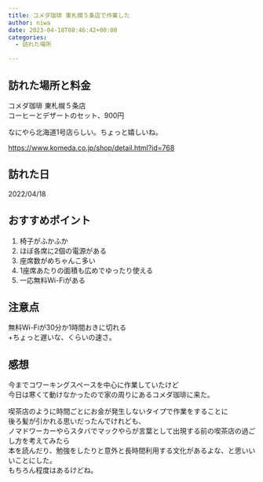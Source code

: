 ```yaml
---
title: コメダ珈琲 東札幌５条店で作業した
author: niwa
date: 2023-04-18T08:46:42+00:00
categories:
  - 訪れた場所

---
```

## 訪れた場所と料金
  コメダ珈琲 東札幌５条店  
  コーヒーとデザートのセット、900円

なにやら北海道1号店らしい。ちょっと嬉しいね。

<https://www.komeda.co.jp/shop/detail.html?id=768>

## 訪れた日 
  2022/04/18

## おすすめポイント

1. 椅子がふかふか
2. ほぼ各席に2個の電源がある
3. 座席数がめちゃんこ多い
4. 1座席あたりの面積も広めでゆったり使える
5. 一応無料Wi-Fiがある

## 注意点
無料Wi-Fiが30分か1時間おきに切れる  
+ちょっと遅いな、くらいの速さ。

## 感想 

今までコワーキングスペースを中心に作業していたけど  
今日は寒くて動けなかったので家の周りにあるコメダ珈琲に来た。

喫茶店のように時間ごとにお金が発生しないタイプで作業をすることに  
後ろ髪が引かれる思いだったんでけれども、  
ノマドワーカーやらスタバでマックやらが言葉として出現する前の喫茶店の過ごし方を考えてみたら  
本を読んだり、勉強をしたりと意外と長時間利用する文化があるよな、と思いいいことにした。  
もちろん程度はあるけどね。